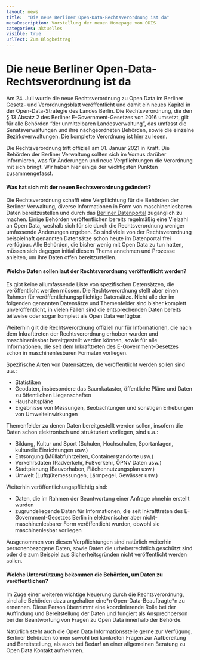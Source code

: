 ```yaml
---
layout: news
title:  "Die neue Berliner Open-Data-Rechtsverordnung ist da"
metaDescription: Vorstellung der neuen Homepage von ODIS
categories: aktuelles
visible: true
urlText: Zum Blogbeitrag
---
```


# Die neue Berliner Open-Data-Rechtsverordnung ist da

Am 24. Juli wurde die neue Rechtsverordnung zu Open Data im Berliner Gesetz- und Verordnungsblatt veröffentlicht und damit ein neues Kapitel in der Open-Data-Strategie des Landes Berlin. Die Rechtsverordnung, die den § 13 Absatz 2 des Berliner E-Government-Gesetzes von 2016 umsetzt, gilt für alle Behörden “der unmittelbaren Landesverwaltung”, das umfasst die Senatsverwaltungen und ihre nachgeordneten Behörden, sowie die einzelne Bezirksverwaltungen. Die komplette Verordnung ist <a href="https://www.berlin.de/sen/justiz/service/gesetze-und-verordnungen/2020/ausgabe-nr-35-vom-24-7-2020-s-617-632.pdf" target="blank">hier</a> zu lesen. 

Die Rechtsverordnung tritt offiziell am 01. Januar 2021 in Kraft. Die Behörden der Berliner Verwaltung sollten sich im Voraus darüber informieren, was für Änderungen und neue Verpflichtungen die Verordnung mit sich bringt. Wir haben hier einige der wichtigsten Punkten zusammengefasst. 

#### Was hat sich mit der neuen Rechtsverordnung geändert?

Die Rechtsverordnung schafft eine Verpflichtung für die Behörden der Berliner Verwaltung, diverse Informationen in Form von maschinenlesbaren Daten bereitzustellen und durch das <a href="https://daten.berlin.de/" target="blank">Berliner Datenportal</a> zugänglich zu machen. Einige Behörden veröffentlichen bereits regelmäßig eine Vielzahl an Open Data, weshalb sich für sie durch die Rechtsverordnung weniger umfassende Änderungen ergeben. So sind viele von der Rechtsverordnung beispielhaft genannten Datensätze schon heute im Datenportal frei verfügbar. Alle Behörden, die bisher wenig mit Open Data zu tun hatten, müssen sich dagegen initial diesem Thema annehmen und Prozesse anleiten, um ihre Daten offen bereitzustellen.

#### Welche Daten sollen laut der Rechtsverordnung veröffentlicht werden?

Es gibt keine allumfassende Liste von spezifischen Datensätzen, die veröffentlicht werden müssen. Die Rechtsverordnung stellt aber einen Rahmen für veröffentlichungspflichtige Datensätze. Nicht alle der im folgenden genannten Datensätze und Themenfelder sind bisher komplett unveröffentlicht, in vielen Fällen sind die entsprechenden Daten bereits teilweise oder sogar komplett als Open Data verfügbar.

Weiterhin gilt die Rechtsverordnung offiziell nur für Informationen, die nach dem Inkrafttreten der Rechtsverordnung erhoben wurden und maschinenlesbar bereitgestellt werden können, sowie für alle Informationen, die seit dem Inkrafttreten des E-Government-Gesetzes schon in maschinenlesbaren Formaten vorliegen. 

Spezifische Arten von Datensätzen, die veröffentlicht werden sollen sind u.a.:
* Statistiken
* Geodaten, insbesondere das Baumkataster, öffentliche Pläne und Daten zu öffentlichen Liegenschaften
* Haushaltspläne
* Ergebnisse von Messungen, Beobachtungen und sonstigen Erhebungen von Umwelteinwirkungen

Themenfelder zu denen Daten bereitgestellt werden sollen, insofern die Daten schon elektronisch und strukturiert vorliegen, sind u.a.:
* Bildung, Kultur und Sport (Schulen, Hochschulen, Sportanlagen, kulturelle Einrichtungen usw.)
* Entsorgung (Müllabfuhrzeiten, Containerstandorte usw.)
* Verkehrsdaten (Radverkehr, Fußverkehr, ÖPNV Daten usw.)
* Stadtplanung (Bauvorhaben, Flächennutzungsplan usw.)
* Umwelt (Luftgütemessungen, Lärmpegel, Gewässer usw.)

Weiterhin veröffentlichungspflichtig sind:
* Daten, die im Rahmen der Beantwortung einer Anfrage ohnehin erstellt wurden
* zugrundeliegende Daten für Informationen, die seit Inkrafttreten des E-Government-Gesetzes Berlin in elektronischer aber nicht-maschinenlesbarer Form veröffentlicht wurden, obwohl sie maschinenlesbar vorliegen 

Ausgenommen von diesen Verpflichtungen sind natürlich weiterhin personenbezogene Daten, sowie Daten die urheberrechtlich geschützt sind oder die zum Beispiel aus Sicherheitsgründen nicht veröffentlicht werden sollen.

#### Welche Unterstützung bekommen die Behörden, um Daten zu veröffentlichen?

Im Zuge einer weiteren wichtige Neuerung durch die Rechtsverordnung, sind alle Behörden dazu angehalten eine\*n Open-Data-Beauftragte\*n zu ernennen. Diese Person übernimmt eine koordinierende Rolle bei der Auffindung und Bereitstellung der Daten und fungiert als Ansprechperson bei der Beantwortung von Fragen zu Open Data innerhalb der Behörde.

Natürlich steht auch die Open Data Informationsstelle gerne zur Verfügung. Berliner Behörden können sowohl bei konkreten Fragen zur Aufbereitung und Bereitstellung, als auch bei Bedarf an einer allgemeinen Beratung zu Open Data Kontakt aufnehmen. 
